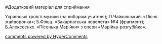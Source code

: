 <div id="hypercomments_widget" class="js-hypercomments-widget invisible"></div>


#Додатковий матеріал для сприймання

Українські троїсті музики (на вибором учителя); П.Чайковський. «Пісня жайворонка»; Б.Фільц. «Закарпатська новелета» №4 (фрагмент); Б.Алексєєнко. «Пісенька Марійки» з опери «Марійка-розгубійка». 

<div class="js-hypercomments-container">
    <a href="http://hypercomments.com" class="hc-link" title="comments widget">comments powered by HyperComments</a>
</div>